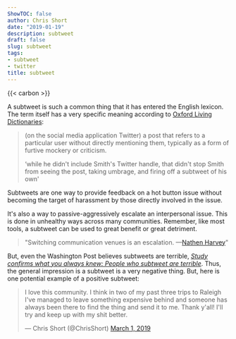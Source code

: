 ```yaml
---
ShowTOC: false
author: Chris Short
date: "2019-01-19"
description: subtweet
draft: false
slug: subtweet
tags:
- subtweet
- twitter
title: subtweet
---
```


{{< carbon >}}

A subtweet is such a common thing that it has entered the English lexicon. The term itself has a very specific meaning according to [Oxford Living Dictionaries](https://en.oxforddictionaries.com/definition/subtweet):

> (on the social media application Twitter) a post that refers to a particular user without directly mentioning them, typically as a form of furtive mockery or criticism.
>
> ‘while he didn't include Smith's Twitter handle, that didn't stop Smith from seeing the post, taking umbrage, and firing off a subtweet of his own'

Subtweets are one way to provide feedback on a hot button issue without becoming the target of harassment by those directly involved in the issue.

It's also a way to passive-aggressively escalate an interpersonal issue. This is done in unhealthy ways across many communities. Remember, like most tools, a subtweet can be used to great benefit or great detriment.

> "Switching communication venues is an escalation. —[Nathen Harvey](https://twitter.com/nathenharvey)"

But, even the Washington Post believes subtweets are terrible, [*Study confirms what you always knew: People who subtweet are terrible*](https://www.washingtonpost.com/news/the-intersect/wp/2016/06/06/study-confirms-what-you-always-knew-people-who-subtweet-are-terrible/). Thus, the general impression is a subtweet is a very negative thing. But, here is one potential example of a positive subtweet:

<blockquote class="twitter-tweet"><p lang="en" dir="ltr">I love this community. I think in two of my past three trips to Raleigh I&#39;ve managed to leave something expensive behind and someone has always been there to find the thing and send it to me. Thank y&#39;all! I&#39;ll try and keep up with my shit better.</p>&mdash; Chris Short (@ChrisShort) <a href="https://twitter.com/ChrisShort/status/1101491470819823618?ref_src=twsrc%5Etfw">March 1, 2019</a></blockquote> <script async src="https://platform.twitter.com/widgets.js" charset="utf-8"></script>

